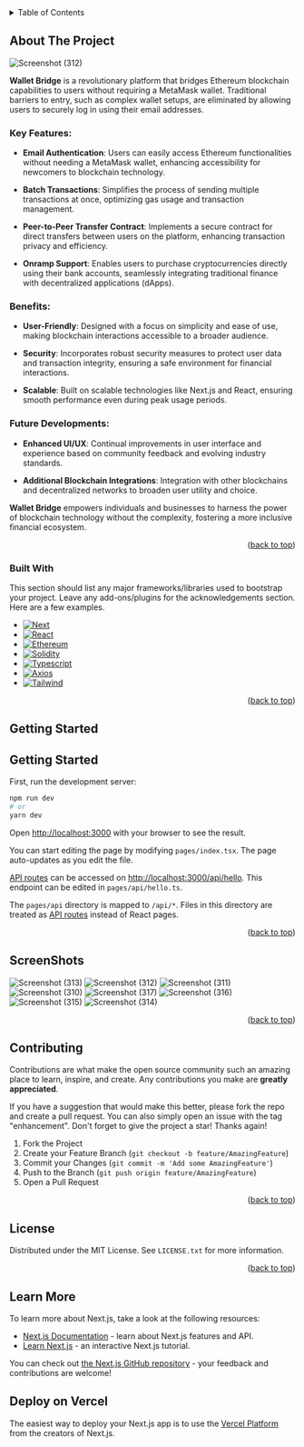 <!-- TABLE OF CONTENTS -->
<details>
  <summary>Table of Contents</summary>
  <ol>
    <li>
      <a href="#about-the-project">About The Project</a>
      <ul>
        <li><a href="#built-with">Built With</a></li>
      </ul>
    </li>
    <li>
      <a href="#getting-started">Getting Started</a>
    </li>
    <li><a href="#screenshots">Screenshots</a></li>
    <li><a href="#contributing">Contributing</a></li>
    <li><a href="#license">License</a></li>
  </ol>
</details>



<!-- ABOUT THE PROJECT -->
## About The Project

![Screenshot (312)](https://github.com/aayushadoni/Wallet-Abstraction/assets/78133084/b97b0c47-c05d-4241-97f5-d15ba771421e)


**Wallet Bridge** is a revolutionary platform that bridges Ethereum blockchain capabilities to users without requiring a MetaMask wallet. Traditional barriers to entry, such as complex wallet setups, are eliminated by allowing users to securely log in using their email addresses.

### Key Features:
- **Email Authentication**: Users can easily access Ethereum functionalities without needing a MetaMask wallet, enhancing accessibility for newcomers to blockchain technology.
  
- **Batch Transactions**: Simplifies the process of sending multiple transactions at once, optimizing gas usage and transaction management.

- **Peer-to-Peer Transfer Contract**: Implements a secure contract for direct transfers between users on the platform, enhancing transaction privacy and efficiency.

- **Onramp Support**: Enables users to purchase cryptocurrencies directly using their bank accounts, seamlessly integrating traditional finance with decentralized applications (dApps).

### Benefits:
- **User-Friendly**: Designed with a focus on simplicity and ease of use, making blockchain interactions accessible to a broader audience.
  
- **Security**: Incorporates robust security measures to protect user data and transaction integrity, ensuring a safe environment for financial interactions.

- **Scalable**: Built on scalable technologies like Next.js and React, ensuring smooth performance even during peak usage periods.

### Future Developments:
- **Enhanced UI/UX**: Continual improvements in user interface and experience based on community feedback and evolving industry standards.
  
- **Additional Blockchain Integrations**: Integration with other blockchains and decentralized networks to broaden user utility and choice.

**Wallet Bridge** empowers individuals and businesses to harness the power of blockchain technology without the complexity, fostering a more inclusive financial ecosystem.

<p align="right">(<a href="#readme-top">back to top</a>)</p>



### Built With

This section should list any major frameworks/libraries used to bootstrap your project. Leave any add-ons/plugins for the acknowledgements section. Here are a few examples.

* [![Next][Next.js]][Next-url]
* [![React][React.js]][React-url]
* [![Ethereum][Eth]][Eth-url]
* [![Solidity][Solidity]][solidity-url]
* [![Typescript][Typescript]][Typescript-url]
* [![Axios][Axios]][Axios-url]
* [![Tailwind][Tailwind.com]][Tailwind-url]

<p align="right">(<a href="#readme-top">back to top</a>)</p>



<!-- GETTING STARTED -->
## Getting Started

## Getting Started

First, run the development server:

```bash
npm run dev
# or
yarn dev
```

Open [http://localhost:3000](http://localhost:3000) with your browser to see the result.

You can start editing the page by modifying `pages/index.tsx`. The page auto-updates as you edit the file.

[API routes](https://nextjs.org/docs/api-routes/introduction) can be accessed on [http://localhost:3000/api/hello](http://localhost:3000/api/hello). This endpoint can be edited in `pages/api/hello.ts`.

The `pages/api` directory is mapped to `/api/*`. Files in this directory are treated as [API routes](https://nextjs.org/docs/api-routes/introduction) instead of React pages.

<p align="right">(<a href="#readme-top">back to top</a>)</p>



<!-- USAGE EXAMPLES -->
## ScreenShots

![Screenshot (313)](https://github.com/aayushadoni/Wallet-Abstraction/assets/78133084/1c6e6f8c-ed86-44be-91bc-8f520a27b9f6)
![Screenshot (312)](https://github.com/aayushadoni/Wallet-Abstraction/assets/78133084/8f04309c-dcb0-40b0-b836-aec76121c191)
![Screenshot (311)](https://github.com/aayushadoni/Wallet-Abstraction/assets/78133084/3fbd2bd4-d469-43c1-8834-ab630445957c)
![Screenshot (310)](https://github.com/aayushadoni/Wallet-Abstraction/assets/78133084/a329763c-5b66-4fa6-8997-4c938ad58c60)
![Screenshot (317)](https://github.com/aayushadoni/Wallet-Abstraction/assets/78133084/ff3bb998-94de-45bb-9ba7-bfb8410c706a)
![Screenshot (316)](https://github.com/aayushadoni/Wallet-Abstraction/assets/78133084/6085a6b2-86ba-48c7-8d8d-a6eba325dce1)
![Screenshot (315)](https://github.com/aayushadoni/Wallet-Abstraction/assets/78133084/37b37fe0-8ee5-4fac-8eca-bb8970d45508)
![Screenshot (314)](https://github.com/aayushadoni/Wallet-Abstraction/assets/78133084/896cb847-b4c6-4842-b96a-6354d6cd996c)


<p align="right">(<a href="#readme-top">back to top</a>)</p>


<!-- CONTRIBUTING -->
## Contributing

Contributions are what make the open source community such an amazing place to learn, inspire, and create. Any contributions you make are **greatly appreciated**.

If you have a suggestion that would make this better, please fork the repo and create a pull request. You can also simply open an issue with the tag "enhancement".
Don't forget to give the project a star! Thanks again!

1. Fork the Project
2. Create your Feature Branch (`git checkout -b feature/AmazingFeature`)
3. Commit your Changes (`git commit -m 'Add some AmazingFeature'`)
4. Push to the Branch (`git push origin feature/AmazingFeature`)
5. Open a Pull Request

<p align="right">(<a href="#readme-top">back to top</a>)</p>



<!-- LICENSE -->
## License

Distributed under the MIT License. See `LICENSE.txt` for more information.

<p align="right">(<a href="#readme-top">back to top</a>)</p>

## Learn More

To learn more about Next.js, take a look at the following resources:

- [Next.js Documentation](https://nextjs.org/docs) - learn about Next.js features and API.
- [Learn Next.js](https://nextjs.org/learn) - an interactive Next.js tutorial.

You can check out [the Next.js GitHub repository](https://github.com/vercel/next.js/) - your feedback and contributions are welcome!

## Deploy on Vercel

The easiest way to deploy your Next.js app is to use the [Vercel Platform](https://vercel.com/new?utm_medium=default-template&filter=next.js&utm_source=create-next-app&utm_campaign=create-next-app-readme) from the creators of Next.js.


<!-- MARKDOWN LINKS & IMAGES -->
<!-- https://www.markdownguide.org/basic-syntax/#reference-style-links -->
[Next.js]: https://img.shields.io/badge/Next.js-000000.svg?style=for-the-badge&logo=nextdotjs&logoColor=white
[Next-url]: https://nextjs.org/
[React.js]: https://img.shields.io/badge/React-20232A?style=for-the-badge&logo=react&logoColor=61DAFB
[React-url]: https://reactjs.org/
[Eth]: https://img.shields.io/badge/Ethereum-3C3C3D.svg?style=for-the-badge&logo=Ethereum&logoColor=white
[Eth-url]: https://ethereum.org/en/
[Typescript]: https://img.shields.io/badge/TypeScript-3178C6.svg?style=for-the-badge&logo=TypeScript&logoColor=white
[Typescript-url]: https://www.typescriptlang.org/
[Axios]: https://img.shields.io/badge/Axios-5A29E4.svg?style=for-the-badge&logo=Axios&logoColor=white
[Axios-url]: https://axios-http.com/
[Tailwind.com]: https://img.shields.io/badge/Tailwind%20CSS-06B6D4.svg?style=for-the-badge&logo=Tailwind-CSS&logoColor=white
[Tailwind-url]: https://tailwindcss.com
[Solidity]: https://img.shields.io/badge/Solidity-363636.svg?style=for-the-badge&logo=Solidity&logoColor=white
[Solidity-url]: https://soliditylang.org/ 

